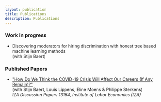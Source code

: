 ```yaml
---
layout: publication
title: Publications
description: Publications
---
```


### Work in progress
* Discovering moderators for hiring discrimination with honest tree based machine learning methods <br>
  (with Stijn Baert)

### Published Papers
* <a href="http://ftp.iza.org/dp13164.pdf">"How Do We Think the COVID-19 Crisis Will Affect Our Careers (If Any Remain)?"</a><br>
 (with Stijn Baert, Louis Lippens, Eline Moens & Philippe Sterkens)<br>
 _IZA Discussion Papers 13164, Institute of Labor Economics (IZA)_
